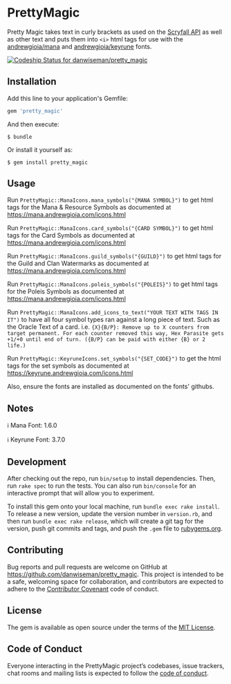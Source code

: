 # PrettyMagic

Pretty Magic takes text in curly brackets as used on the [Scryfall API](https://scryfall.com/docs/api/colors) as well as other text 
and puts them into `<i>` html tags for use with the [andrewgioia/mana](https://github.com/andrewgioia/mana) and [andrewgioia/keyrune](https://github.com/andrewgioia/keyrune) fonts.

[![Codeship Status for danwiseman/pretty_magic](https://app.codeship.com/projects/6ca8b980-d10e-0138-83ee-46ba07b94fb7/status?branch=master)](https://app.codeship.com/projects/408163)

## Installation

Add this line to your application's Gemfile:

```ruby
gem 'pretty_magic'
```

And then execute:

    $ bundle

Or install it yourself as:

    $ gem install pretty_magic

## Usage

Run `PrettyMagic::ManaIcons.mana_symbols("{MANA SYMBOL}")` to get html tags for the Mana & Resource Symbols as documented at https://mana.andrewgioia.com/icons.html

Run `PrettyMagic::ManaIcons.card_symbols("{CARD SYMBOL}")` to get html tags for the Card Symbols as documented at https://mana.andrewgioia.com/icons.html

Run `PrettyMagic::ManaIcons.guild_symbols("{GUILD}")` to get html tags for the Guild and Clan Watermarks as documented at https://mana.andrewgioia.com/icons.html

Run `PrettyMagic::ManaIcons.poleis_symbols("{POLEIS}")` to get html tags for the Poleis Symbols as documented at https://mana.andrewgioia.com/icons.html

Run `PrettyMagic::ManaIcons.add_icons_to_text("YOUR TEXT WITH TAGS IN IT")` to have all four symbol types ran against a long piece of text. Such as the Oracle 
Text of a card. i.e. `{X}{B/P}: Remove up to X counters from target permanent. For each counter removed this way, Hex Parasite gets +1/+0 until end of turn. ({B/P} can be paid with either {B} or 2 life.)`

Run `PrettyMagic::KeyruneIcons.set_symbols("{SET_CODE}")` to get the html tags for the set symbols as documented at https://keyrune.andrewgioia.com/icons.html

Also, ensure the fonts are installed as documented on the fonts' githubs.

## Notes

:information_source: Mana Font: 1.6.0

:information_source: Keyrune Font: 3.7.0

## Development

After checking out the repo, run `bin/setup` to install dependencies. Then, run `rake spec` to run the tests. You can also run `bin/console` 
for an interactive prompt that will allow you to experiment.

To install this gem onto your local machine, run `bundle exec rake install`. To release a new version, update the version number in `version.rb`, 
and then run `bundle exec rake release`, which will create a git tag for the version, push git commits and tags, and push the `.gem` file 
to [rubygems.org](https://rubygems.org).

## Contributing

Bug reports and pull requests are welcome on GitHub at https://github.com/danwiseman/pretty_magic. This project is intended to be a safe, welcoming 
space for collaboration, and contributors are expected to adhere to the [Contributor Covenant](http://contributor-covenant.org) code of conduct.

## License

The gem is available as open source under the terms of the [MIT License](https://opensource.org/licenses/MIT).

## Code of Conduct

Everyone interacting in the PrettyMagic project’s codebases, issue trackers, chat rooms and mailing lists is expected to follow 
the [code of conduct](https://github.com/danwiseman/pretty_magic/blob/master/CODE_OF_CONDUCT.md).
